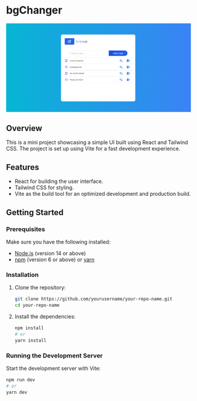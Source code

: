 # bgChanger

![Project Screenshot](src/Components/UI.png)

## Overview

This is a mini project showcasing a simple UI built using React and Tailwind CSS. The project is set up using Vite for a fast development experience.

## Features

- React for building the user interface.
- Tailwind CSS for styling.
- Vite as the build tool for an optimized development and production build.

## Getting Started

### Prerequisites

Make sure you have the following installed:

- [Node.js](https://nodejs.org/) (version 14 or above)
- [npm](https://www.npmjs.com/) (version 6 or above) or [yarn](https://yarnpkg.com/)

### Installation

1. Clone the repository:

    ```bash
    git clone https://github.com/yourusername/your-repo-name.git
    cd your-repo-name
    ```

2. Install the dependencies:

    ```bash
    npm install
    # or
    yarn install
    ```

### Running the Development Server

Start the development server with Vite:

```bash
npm run dev
# or
yarn dev
